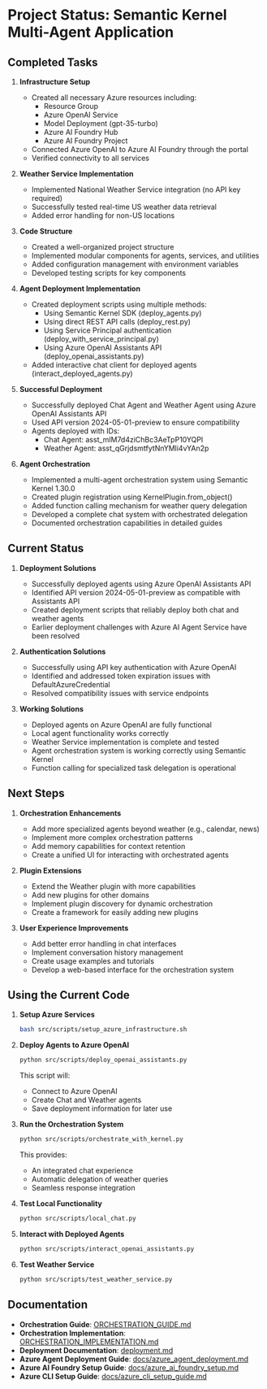 # Project Status: Semantic Kernel Multi-Agent Application

## Completed Tasks

1. **Infrastructure Setup**
   - Created all necessary Azure resources including:
     - Resource Group
     - Azure OpenAI Service
     - Model Deployment (gpt-35-turbo)
     - Azure AI Foundry Hub
     - Azure AI Foundry Project
   - Connected Azure OpenAI to Azure AI Foundry through the portal
   - Verified connectivity to all services

2. **Weather Service Implementation**
   - Implemented National Weather Service integration (no API key required)
   - Successfully tested real-time US weather data retrieval
   - Added error handling for non-US locations

3. **Code Structure**
   - Created a well-organized project structure
   - Implemented modular components for agents, services, and utilities
   - Added configuration management with environment variables
   - Developed testing scripts for key components

4. **Agent Deployment Implementation**
   - Created deployment scripts using multiple methods:
     - Using Semantic Kernel SDK (deploy_agents.py)
     - Using direct REST API calls (deploy_rest.py)
     - Using Service Principal authentication (deploy_with_service_principal.py)
     - Using Azure OpenAI Assistants API (deploy_openai_assistants.py)
   - Added interactive chat client for deployed agents (interact_deployed_agents.py)

5. **Successful Deployment**
   - Successfully deployed Chat Agent and Weather Agent using Azure OpenAI Assistants API
   - Used API version 2024-05-01-preview to ensure compatibility
   - Agents deployed with IDs:
     - Chat Agent: asst_mlM7d4ziChBc3AeTpP10YQPI
     - Weather Agent: asst_qGrjdsmtfytNnYMli4vYAn2p

6. **Agent Orchestration**
   - Implemented a multi-agent orchestration system using Semantic Kernel 1.30.0
   - Created plugin registration using KernelPlugin.from_object()
   - Added function calling mechanism for weather query delegation
   - Developed a complete chat system with orchestrated delegation
   - Documented orchestration capabilities in detailed guides

## Current Status

1. **Deployment Solutions**
   - Successfully deployed agents using Azure OpenAI Assistants API
   - Identified API version 2024-05-01-preview as compatible with Assistants API
   - Created deployment scripts that reliably deploy both chat and weather agents
   - Earlier deployment challenges with Azure AI Agent Service have been resolved

2. **Authentication Solutions**
   - Successfully using API key authentication with Azure OpenAI
   - Identified and addressed token expiration issues with DefaultAzureCredential
   - Resolved compatibility issues with service endpoints
   
3. **Working Solutions**
   - Deployed agents on Azure OpenAI are fully functional
   - Local agent functionality works correctly
   - Weather Service implementation is complete and tested
   - Agent orchestration system is working correctly using Semantic Kernel
   - Function calling for specialized task delegation is operational

## Next Steps

1. **Orchestration Enhancements**
   - Add more specialized agents beyond weather (e.g., calendar, news)
   - Implement more complex orchestration patterns
   - Add memory capabilities for context retention
   - Create a unified UI for interacting with orchestrated agents

2. **Plugin Extensions**
   - Extend the Weather plugin with more capabilities
   - Add new plugins for other domains
   - Implement plugin discovery for dynamic orchestration
   - Create a framework for easily adding new plugins

3. **User Experience Improvements**
   - Add better error handling in chat interfaces
   - Implement conversation history management
   - Create usage examples and tutorials
   - Develop a web-based interface for the orchestration system

## Using the Current Code

1. **Setup Azure Services**
   ```bash
   bash src/scripts/setup_azure_infrastructure.sh
   ```

2. **Deploy Agents to Azure OpenAI**
   ```bash
   python src/scripts/deploy_openai_assistants.py
   ```
   This script will:
   - Connect to Azure OpenAI
   - Create Chat and Weather agents
   - Save deployment information for later use

3. **Run the Orchestration System**
   ```bash
   python src/scripts/orchestrate_with_kernel.py
   ```
   This provides:
   - An integrated chat experience
   - Automatic delegation of weather queries
   - Seamless response integration

4. **Test Local Functionality**
   ```bash
   python src/scripts/local_chat.py
   ```

5. **Interact with Deployed Agents**
   ```bash
   python src/scripts/interact_openai_assistants.py
   ```

6. **Test Weather Service**
   ```bash
   python src/scripts/test_weather_service.py
   ```

## Documentation

- **Orchestration Guide**: [ORCHESTRATION_GUIDE.md](ORCHESTRATION_GUIDE.md)
- **Orchestration Implementation**: [ORCHESTRATION_IMPLEMENTATION.md](ORCHESTRATION_IMPLEMENTATION.md)
- **Deployment Documentation**: [deployment.md](deployment.md)
- **Azure Agent Deployment Guide**: [docs/azure_agent_deployment.md](docs/azure_agent_deployment.md)
- **Azure AI Foundry Setup Guide**: [docs/azure_ai_foundry_setup.md](docs/azure_ai_foundry_setup.md)
- **Azure CLI Setup Guide**: [docs/azure_cli_setup_guide.md](docs/azure_cli_setup_guide.md)